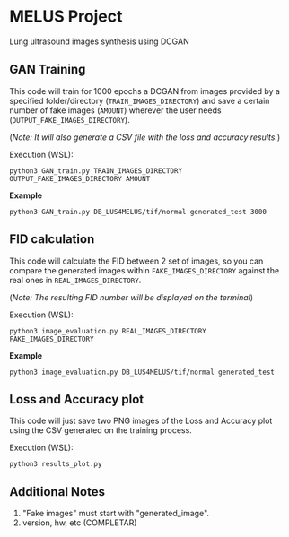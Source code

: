 # MELUS Project
Lung ultrasound images synthesis using DCGAN

## GAN Training

This code will train for 1000 epochs a DCGAN from images provided by a specified folder/directory (`TRAIN_IMAGES_DIRECTORY`) and save a certain number of fake images (`AMOUNT`) wherever the user needs (`OUTPUT_FAKE_IMAGES_DIRECTORY`).

(*Note: It will also generate a CSV file with the loss and accuracy results.*)

Execution (WSL): 

```
python3 GAN_train.py TRAIN_IMAGES_DIRECTORY OUTPUT_FAKE_IMAGES_DIRECTORY AMOUNT
```

**Example**

```
python3 GAN_train.py DB_LUS4MELUS/tif/normal generated_test 3000
```

## FID calculation

This code will calculate the FID between 2 set of images, so you can compare the generated images within `FAKE_IMAGES_DIRECTORY` against the real ones in `REAL_IMAGES_DIRECTORY`.

(*Note: The resulting FID number will be displayed on the terminal*)

Execution (WSL): 
```
python3 image_evaluation.py REAL_IMAGES_DIRECTORY FAKE_IMAGES_DIRECTORY
```

**Example**

```
python3 image_evaluation.py DB_LUS4MELUS/tif/normal generated_test
```

## Loss and Accuracy plot

This code will just save two PNG images of the Loss and Accuracy plot using the CSV generated on the training process.

Execution (WSL): 
```
python3 results_plot.py
```

## Additional Notes

1. "Fake images" must start with "generated_image".
2. version, hw, etc (COMPLETAR)
